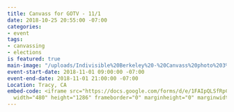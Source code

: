 ```yaml
---
title: Canvass for GOTV - 11/1
date: 2018-10-25 20:55:00 -07:00
categories:
- event
tags:
- canvassing
- elections
is featured: true
main-image: "/uploads/Indivisible%20Berkeley%20-%20Canvass%20photo%203%20(CA-10,%202017).JPG"
event-start-date: 2018-11-01 09:00:00 -07:00
event-end-date: 2018-11-01 21:00:00 -07:00
Location: Tracy, CA
embed-code: <iframe src="https://docs.google.com/forms/d/e/1FAIpQLSfRpCQiXRmmM-fp57LYvnvOQSlfoedWDJLTBna5B14ovCAzyA/viewform?embedded=true"
  width="480" height="1286" frameborder="0" marginheight="0" marginwidth="0">Loading...</iframe>
---
```


